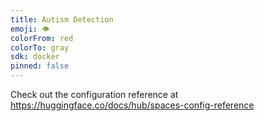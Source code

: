 ```yaml
---
title: Autism Detection
emoji: 👁
colorFrom: red
colorTo: gray
sdk: docker
pinned: false
---
```


Check out the configuration reference at https://huggingface.co/docs/hub/spaces-config-reference
